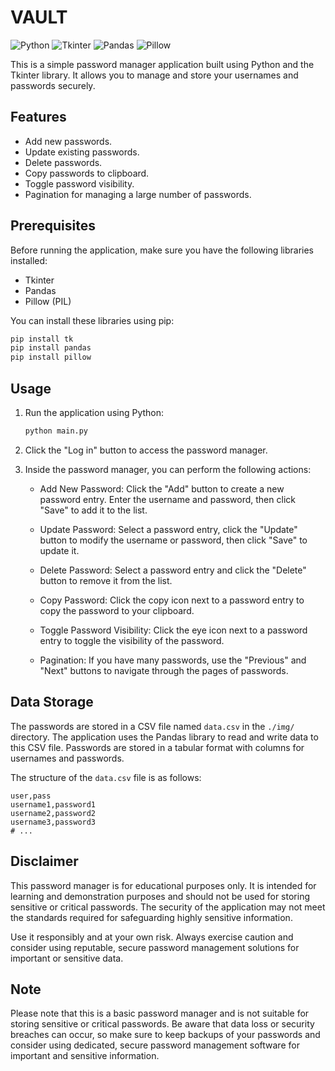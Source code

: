 # VAULT

![Python](https://img.shields.io/badge/Python-3.x-blue)
![Tkinter](https://img.shields.io/badge/Tkinter-8.6-blue)
![Pandas](https://img.shields.io/badge/Pandas-1.3.3-blue)
![Pillow](https://img.shields.io/badge/Pillow-8.2.0-blue)

This is a simple password manager application built using Python and the Tkinter library. It allows you to manage and store your usernames and passwords securely.

## Features
- Add new passwords.
- Update existing passwords.
- Delete passwords.
- Copy passwords to clipboard.
- Toggle password visibility.
- Pagination for managing a large number of passwords.

## Prerequisites
Before running the application, make sure you have the following libraries installed:
- Tkinter
- Pandas
- Pillow (PIL)

You can install these libraries using pip:

```bash
pip install tk
pip install pandas
pip install pillow
```

## Usage

1. Run the application using Python:
   ```bash
   python main.py
   ```
2. Click the "Log in" button to access the password manager.
3. Inside the password manager, you can perform the following actions:

    - Add New Password: Click the "Add" button to create a new password entry. Enter the username and password, then click "Save" to add it to the list.

    - Update Password: Select a password entry, click the "Update" button to modify the username or password, then click "Save" to update it.

    - Delete Password: Select a password entry and click the "Delete" button to remove it from the list.

    - Copy Password: Click the copy icon next to a password entry to copy the password to your clipboard.

    - Toggle Password Visibility: Click the eye icon next to a password entry to toggle the visibility of the password.

    - Pagination: If you have many passwords, use the "Previous" and "Next" buttons to navigate through the pages of passwords.

## Data Storage

The passwords are stored in a CSV file named `data.csv` in the `./img/` directory. The application uses the Pandas library to read and write data to this CSV file. Passwords are stored in a tabular format with columns for usernames and passwords.

The structure of the `data.csv` file is as follows:

```csv
user,pass
username1,password1
username2,password2
username3,password3
# ...
```
## Disclaimer

This password manager is for educational purposes only. It is intended for learning and demonstration purposes and should not be used for storing sensitive or critical passwords. The security of the application may not meet the standards required for safeguarding highly sensitive information.

Use it responsibly and at your own risk. Always exercise caution and consider using reputable, secure password management solutions for important or sensitive data.

## Note

Please note that this is a basic password manager and is not suitable for storing sensitive or critical passwords. Be aware that data loss or security breaches can occur, so make sure to keep backups of your passwords and consider using dedicated, secure password management software for important and sensitive information.
